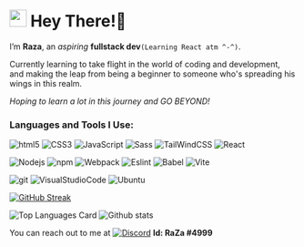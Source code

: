 <h1><img src="https://emojis.slackmojis.com/emojis/images/1531849430/4246/blob-sunglasses.gif?1531849430" width="30"/> Hey There!👋 </h1>

I’m **Raza**, an *aspiring* **fullstack dev**`(Learning React atm ^-^)`.

Currently learning to take flight in the world of coding and development, and making the leap from being a beginner to someone who's spreading his wings in this realm. 

*Hoping to learn a lot in this journey and GO BEYOND!*


<!---
RazaNaqsh/RazaNaqsh is a ✨ special ✨ repository because its `README.md` (this file) appears on your GitHub profile.
You can click the Preview link to take a look at your changes.
--->

<h3>Languages and Tools I Use:</h3>
<p> <img alt="html5" src="https://img.shields.io/badge/-HTML5-E34F26?style=flat-square&logo=html5&logoColor=white" />
  <img alt="CSS3" src="https://img.shields.io/badge/-Css-%231572B6?style=flat-square&logo=css3&logoColor=white" /> 
  <img alt="JavaScript" src="https://img.shields.io/badge/-JavaScript-%23323330?style=flat-square&logo=javascript&logoColor=%23F7DF1E" />
  <img alt="Sass" src="https://img.shields.io/badge/-Sass-CC6699?style=flat-square&logo=sass&logoColor=white" />
    <img alt="TailWindCSS" src="https://img.shields.io/badge/-tailwindcss-%2338B2AC?style=flat-square&logo=tailwind-css&logoColor=white" />
   <img alt="React" src="https://img.shields.io/badge/-React-%2320232a?style=flat-square&logo=react&logoColor=2361DAFB" />
  </p>
  <p>
  <img alt="Nodejs" src="https://img.shields.io/badge/-Nodejs-43853d?style=flat-square&logo=Node.js&logoColor=white" />
  <img alt="npm" src="https://img.shields.io/badge/-NPM-CB3837?style=flat-square&logo=npm&logoColor=white" />
  <img alt="Webpack" src="https://img.shields.io/badge/-Webpack-8DD6F9?style=flat-square&logo=webpack&logoColor=white" />
    <img alt="Eslint" src="https://img.shields.io/badge/-eslint-4B3263?style=flat-square&logo=eslint&logoColor=white" /> 
     <img alt="Babel" src="https://img.shields.io/badge/-Babel-F9DC3e?style=flat-square&logo=babel&logoColor=black" />
   <img alt="Vite" src="https://img.shields.io/badge/-Vite-%23646CFF?style=flat-square&logo=vite&logoColor=white" />
   </p>
   <p>
   <img alt="git" src="https://img.shields.io/badge/-Git-F05032?style=flat-square&logo=git&logoColor=white" />
   <img alt="VisualStudioCode" src="https://img.shields.io/badge/-VisualStudioCode-0078d7?style=flat-square&logo=visual-studio-code&logoColor=white" />
  <img alt="Ubuntu" src="https://img.shields.io/badge/-Ubuntu-E95420?style=flat-square&logo=ubuntu&logoColor=white" />
</p>

[![GitHub Streak](https://github-readme-streak-stats.herokuapp.com/?user=RazaNaqsh)](https://git.io/streak-stats)


![Top Languages Card](https://github-readme-stats.vercel.app/api/top-langs/?username=RazaNaqsh)
![Github stats](https://github-readme-stats.vercel.app/api?username=RazaNaqsh&theme=light&show_icons=true&count_private=true)



You can reach out to me at  <a href="#"><img alt="Discord" src="https://img.shields.io/badge/-Discord-5865F2.svg?logo=discord&logoColor=white"></a> **Id: RaZa #4999**
